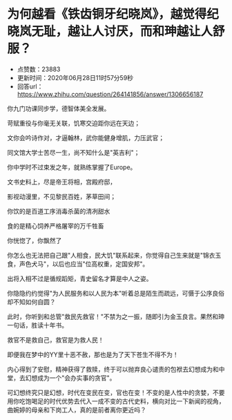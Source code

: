 # 为何越看《铁齿铜牙纪晓岚》，越觉得纪晓岚无耻，越让人讨厌，而和珅越让人舒服？
- 点赞数：23883
- 更新时间：2020年06月28日11时57分59秒
- 回答url：https://www.zhihu.com/question/264141856/answer/1306656187
<body>
 <p data-pid="22N6nZ-o">你九门功课同步学，德智体美全发展。</p>
 <p data-pid="5U5Hdhkv">苛赋重役与你毫无关联，饥寒交迫距你远在天边；</p>
 <p data-pid="o-BeBueu">文你会吟诗作对，才逼翰林，武你能健身增肌，力压武官；</p>
 <p data-pid="up6itjyc">同文馆大学士苦尽一生，尚不知什么是"英吉利"；</p>
 <p data-pid="0wrYgRhL">你中学时不过束发之年，就熟练掌握了Europe。</p>
 <p data-pid="yMz1oWO2">文书史料上，尽是帝王将相，宫殿府邸，</p>
 <p data-pid="uTO6FoBr">影视动漫里，不见黎民百姓，茅草田间；</p>
 <p data-pid="HkD4Y2mb">你饮的是百道工序消毒杀菌的清冽甜水</p>
 <p data-pid="ZdQjF8NM">食的是精心饲养严格屠宰的万千牲畜</p>
 <p data-pid="LaNJdrmg">你恍惚了，你飘然了</p>
 <p data-pid="zy5VUFmu">你怎么也无法把自己跟"人相食，民大饥"联系起来，你觉得自己生来就是"锦衣玉食，声色犬马"，以后也应当"位高权重，定国安邦"。</p>
 <p data-pid="Vmd1MIl2">出将入相不过是循规蹈矩，青史留名才算是中人之姿。</p>
 <p data-pid="jswJBCa4">你隐隐约约觉得"为人民服务和以人民为本"听着总是陌生而疏远，可慑于公序良俗却不知如何自圆？</p>
 <p data-pid="k3jFW3sb">此时，你听到和总管"救民先救官！"不禁为之一振，随即引为金玉良言。果然和珅一句话，胜读十年书。</p>
 <p data-pid="PZSnZ8rW">救官不是救自己，救官是为救人民！</p>
 <p data-pid="iWn8Itgf">即便我在梦中的YY里十恶不赦，那也是为了天下苍生不得不为！</p>
 <p data-pid="lgihnslU">内心得到了安慰，精神获得了救赎，终于可以抛弃良心谴责的包袱去幻想成为和中堂，去幻想成为一个"会办实事的贪官"。</p>
 <p data-pid="jLg4V7gC">可幻想终究只是幻想，时代在变民在变，官也在变！不变的是人性中的贪婪，不要用你吃饱喝足的时代优势去代入一成不变的古代史料，横向对比一下新闻的视角，曲婉婷的母亲和下岗工人，真的是前者离你更近吗？</p>
</body>